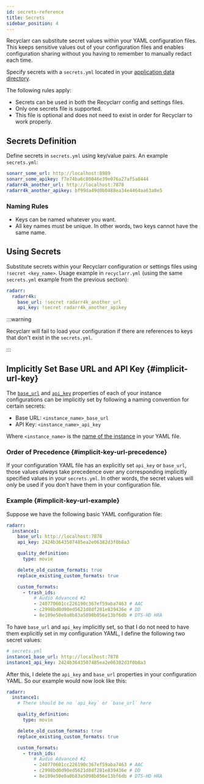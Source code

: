 ```yaml
---
id: secrets-reference
title: Secrets
sidebar_position: 4
---
```


Recyclarr can substitute secret values within your YAML configuration files. This keeps sensitive
values out of your configuration files and enables configuration sharing without you having to
remember to manually redact each time.

Specify secrets with a `secrets.yml` located in your [application data directory][appdata].

[appdata]: /file-structure.md#appdata-directory

The following rules apply:

- Secrets can be used in both the Recyclarr config and settings files.
- Only one secrets file is supported.
- This file is optional and does not need to exist in order for Recyclarr to work properly.

## Secrets Definition

Define secrets in `secrets.yml` using key/value pairs. An example `secrets.yml`:

```yml
sonarr_some_url: http://localhost:8989
sonarr_some_apikey: f7e74ba6c80046e39e076a27af5a8444
radarr4k_another_url: http://localhost:7878
radarr4k_another_apikey: bf99da49d0b0488ea34e4464aa63a0e5
```

### Naming Rules

- Keys can be named whatever you want.
- All key names must be unique. In other words, two keys cannot have the same name.

## Using Secrets

Substitute secrets within your Recyclarr configuration or settings files using `!secret <key_name>`.
Usage example in `recyclarr.yml` (using the same `secrets.yml` example from the previous section):

```yml
radarr:
  radarr4k:
    base_url: !secret radarr4k_another_url
    api_key: !secret radarr4k_another_apikey
```

:::warning

Recyclarr will fail to load your configuration if there are references to keys that don't exist in
the `secrets.yml`.

:::

## Implicitly Set Base URL and API Key {#implicit-url-key}

The [`base_url`][base_url] and [`api_key`][api_key] properties of each of your instance
configurations can be implicitly set by following a naming convention for certain secrets:

- Base URL: `<instance_name>_base_url`
- API Key: `<instance_name>_api_key`

Where `<instance_name>` is the [name of the instance][instance_name] in your YAML file.

[base_url]: /yaml/config-reference/basic.md#base-url
[api_key]: /yaml/config-reference/basic.md#api-key
[instance_name]: /yaml/config-reference/basic.md#instance-name

### Order of Precedence {#implicit-key-url-precedence}

If your configuration YAML file has an explicitly set `api_key` or `base_url`, those values *always*
take precedence over any corresponding implicitly specified values in your `secrets.yml`. In other
words, the secret values will *only* be used if you don't have them in your configuration file.

### Example {#implicit-key-url-example}

Suppose we have the following basic YAML configuration file:

```yml
radarr:
  instance1:
    base_url: http://localhost:7878
    api_key: 2424b3643507485ea2e06382d3f0b8a3

    quality_definition:
      type: movie

    delete_old_custom_formats: true
    replace_existing_custom_formats: true

    custom_formats:
      - trash_ids:
          # Audio Advanced #2
          - 240770601cc226190c367ef59aba7463 # AAC
          - c2998bd0d90ed5621d8df281e839436e # DD
          - 8e109e50e0a0b83a5098b056e13bf6db # DTS-HD HRA
```

To have `base_url` and `api_key` implicitly set, so that I do not need to have them explicitly set
in my configuration YAML, I define the following two secret values:

```yml
# secrets.yml
instance1_base_url: http://localhost:7878
instance1_api_key: 2424b3643507485ea2e06382d3f0b8a3
```

After this, I delete the `api_key` and `base_url` properties in your configuration YAML. So our
example would now look like this:

```yml
radarr:
  instance1:
    # There should be no `api_key` or `base_url` here

    quality_definition:
      type: movie

    delete_old_custom_formats: true
    replace_existing_custom_formats: true

    custom_formats:
      - trash_ids:
          # Audio Advanced #2
          - 240770601cc226190c367ef59aba7463 # AAC
          - c2998bd0d90ed5621d8df281e839436e # DD
          - 8e109e50e0a0b83a5098b056e13bf6db # DTS-HD HRA
```
